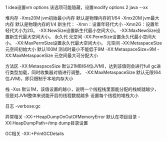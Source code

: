 
1 idea设置vm options  该选项可能隐藏，设置modify options
2 java --xx


堆内存
-Xms20M    jvm初始最小内存   默认是物理内存的1/64
-Xmx20M    jvm最大内存   默认是物理内存的1/4
新生代：
-Xmn：设置年轻代大小
-Xmn2G：设置年轻代大小为2G。
-XX:NewSize设置新生代最小空间大小。
-XX:MaxNewSize设置新生代最大空间大小。
永久代  元空间
-XX:PermSize设置永久代最小空间大小。
-XX:MaxPermSize设置永久代最大空间大小。
元空间
-XX:MetaspaceSize   元空间初始大小  默认100M    测试时最小不能低于9M  -XX:MetaspaceSize=9M
-XX:MaxMetaspaceSize 元空间最大可分配大小

方法区
-XX:MetaspaceSize 默认21MB(64位JVM)，达到该值则会进行full gc进行类型加载，同时收集器对值进行调整。
-XX:MaxMetaspaceSize 默认无限(64位JVM)，即只限制于本地内存大小

栈
-Xss 默认1M，该值设置的越小，说明一个线程栈里面能分配的栈帧就越少，但是对JVM整体来说能开启的线程数就越多
设置每个线程的堆栈大小

日志
-verbose:gc

异常相关
-XX:+HeapDumpOnOutOfMemoryError   默认在项目目录
-XX:HeapDumpPath=/tmp   dump目录设置


GC相关
-XX:+PrintGCDetails